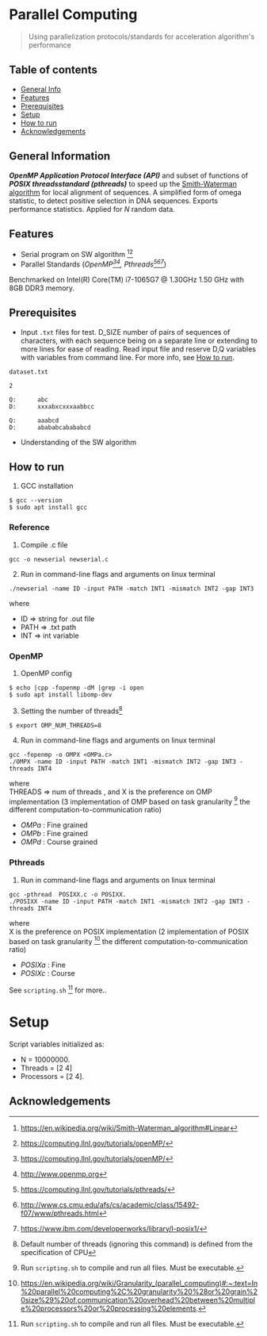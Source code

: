 # Parallel Computing
>  Using parallelization protocols/standards for acceleration algorithm's performance



## Table of contents
* [General Info](#general-information)
* [Features](#features)
* [Prerequisites](#prerequisites)
* [Setup](#setup)
* [How to run](#how-to-run)
* [Acknowledgements](#acknowledgements)


## General Information
_**OpenMP Application Protocol Interface (API)**_ and subset of functions of _**POSIX threadsstandard (pthreads)**_ to speed up the [Smith-Waterman algorithm](https://cs.stanford.edu/people/eroberts/courses/soco/projects/computers-and-the-hgp/smith_waterman.htm) for local
alignment of sequences. A simplified form of omega statistic, to detect positive selection in DNA sequences. Exports performance statistics. Applied for *N* random data.
 

## Features
* Serial program on SW algorithm [^2][^3]
* Parallel Standards (_OpenMP[^3][^4], Pthreads[^5][^6][^7]_)

Benchmarked on Intel(R) Core(TM) i7-1065G7 @ 1.30GHz 1.50 GHz with 8GB DDR3 memory.

## Prerequisites 
* Input `.txt` files for test. D_SIZE number of pairs of sequences
of characters, with each sequence being on a separate line or extending to
more lines for ease of reading. Read input file and reserve D,Q variables with variables from command line. For more info, see [How to run](#how-to-run).

`dataset.txt`
```
2

Q:      abc
D:      xxxabxcxxxaabbcc

Q:      aaabcd
D:      abababcabababcd
```

* Understanding of the SW algorithm

## How to run

1. GCC installation
```
$ gcc --version
$ sudo apt install gcc
```
### Reference
1. Compile .c file
```
gcc -o newserial newserial.c
```

2. Run in command-line flags and arguments on linux terminal
```
./newserial -name ID -input PATH -match INT1 -mismatch INT2 -gap INT3
```
where 
* ID => string for .out file
* PATH => .txt path
* INT => int variable


### OpenMP

1. OpenMP config
```
$ echo |cpp -fopenmp -dM |grep -i open
$ sudo apt install libomp-dev
```

3. Setting the number of threads[^8]
```
$ export OMP_NUM_THREADS=8 
```

4. Run in command-line flags and arguments on linux terminal
```
gcc -fopenmp -o OMPX <OMPa.c>
./OMPX -name ID -input PATH -match INT1 -mismatch INT2 -gap INT3 -threads INT4
```
where  <br>
THREADS => num of threads , and X is the preference on OMP implementation (3 implementation of OMP based on task granularity [^10] the different computation-to-communication ratio)
* _OMPa_ : Fine grained
* _OMPb_ : Fine grained
* _OMPd_ : Course grained

### Pthreads

1. Run in command-line flags and arguments on linux terminal
```
gcc -pthread  POSIXX.c -o POSIXX.
./POSIXX -name ID -input PATH -match INT1 -mismatch INT2 -gap INT3 -threads INT4
```
where <br> X is the preference on POSIX implementation (2 implementation of POSIX based on task granularity [^9] the different computation-to-communication ratio)

* _POSIXa_ : Fine
* _POSIXc_ : Course


See `scripting.sh` [^10] for more..


# Setup
Script  variables initialized as:
* N = 10000000. 
* Threads = [2 4]
* Processors = [2 4].


## Acknowledgements
[^1]: 
[^1]: https://en.wikipedia.org/wiki/Smith-Waterman_algorithm
[^2]: https://en.wikipedia.org/wiki/Smith-Waterman_algorithm#Linear
[^3]: https://computing.llnl.gov/tutorials/openMP/
[^4]: http://www.openmp.org
[^5]: https://computing.llnl.gov/tutorials/pthreads/
[^6]: http://www.cs.cmu.edu/afs/cs/academic/class/15492-f07/www/pthreads.html
[^7]: https://www.ibm.com/developerworks/library/l-posix1/
[^8]: Default number of threads (ignoring this command) is defined from the specification of CPU
[^9]: https://en.wikipedia.org/wiki/Granularity_(parallel_computing)#:~:text=In%20parallel%20computing%2C%20granularity%20%28or%20grain%20size%29%20of,communication%20overhead%20between%20multiple%20processors%20or%20processing%20elements.
[^10]: Run `scripting.sh` to compile and run all files. Must be executable. 

